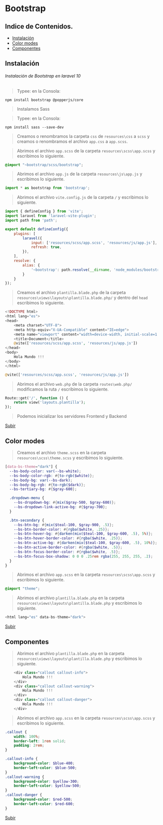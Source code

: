 # Bootstrap
<a name="top"></a>

## Indice de Contenidos.

- [Instalación](#item1)
- [Color modes](#item2)
- [Componentes](#item3)

<a name="item1"></a>

## Instalación

###### Instalación de Bootstrap en laravel 10

>Typee: en la Consola:
```console
npm install bootstrap @popperjs/core
```
> Instalamos Sass

>Typee: en la Consola:
```console
npm install sass --save-dev
```

>Creamos o renombramos la carpeta `css` de `resources\css` a `scss` y creamos o renombramos el archivo `app.css` a `app.scss`.

>Abrimos el archivo `app.scss` de la carpeta `resources\scss\app.scss` y escribimos lo siguiente.

```scss
@import "~bootstrap/scss/bootstrap";
```

>Abrimos el archivo `app.js` de la carpeta `resources\js\app.js` y escribimos lo siguiente.

```js
import * as bootstrap from 'bootstrap';
```

>Abrimos el archivo `vite.config.js` de la carpeta `/` y escribimos lo siguiente.

```js
import { defineConfig } from 'vite';
import laravel from 'laravel-vite-plugin';
import path from 'path';

export default defineConfig({
    plugins: [
        laravel({
            input: ['resources/scss/app.scss', 'resources/js/app.js'],
            refresh: true,
        }),
    ],
    resolve: {
        alias: {
            '~bootstrap': path.resolve(__dirname, 'node_modules/bootstrap')
        }
    }
});
```

>Creamos  el archivo `plantilla.blade.php` de la carpeta `resources\views\layouts\plantilla.blade.php/` y dentro del `head` escribimos lo siguiente.

```php
<!DOCTYPE html>
<html lang="es">
<head>
    <meta charset="UTF-8">
    <meta http-equiv="X-UA-Compatible" content="IE=edge">
    <meta name="viewport" content="width=device-width, initial-scale=1.0">
    <title>Document</title>
    @vite(['resources/scss/app.scss', 'resources/js/app.js'])
</head>
<body>
    Hola Mundo !!!
</body>
</html>
```

```php
@vite(['resources/scss/app.scss', 'resources/js/app.js'])
```

>Abrimos el archivo `web.php` de la carpeta `routes\web.php/` modificamos la ruta `/` escribimos lo siguiente.

```php
Route::get('/', function () {
    return view('layouts.plantilla');
});
```

>Podemos inicializar los servidores Frontend y Backend

[Subir](#top)

<a name="item2"></a>

## Color modes

>Creamos el archivo `theme.scss` en la carpeta `resources\scss\theme.scss` y escribimos lo siguiente.

```scss
[data-bs-theme="dark"] {
  --bs-body-color: var(--bs-white);
  --bs-body-color-rgb: #{to-rgb($white)};
  --bs-body-bg: var(--bs-dark);
  --bs-body-bg-rgb: #{to-rgb($dark)};
  --bs-tertiary-bg: #{$gray-600};

  .dropdown-menu {
    --bs-dropdown-bg: #{mix($gray-500, $gray-600)};
    --bs-dropdown-link-active-bg: #{$gray-700};
  }

  .btn-secondary {
    --bs-btn-bg: #{mix($teal-100, $gray-900, .5)};
    --bs-btn-border-color: #{rgba($white, .25)};
    --bs-btn-hover-bg: #{darken(mix($teal-100, $gray-600, .5), 5%)};
    --bs-btn-hover-border-color: #{rgba($white, .25)};
    --bs-btn-active-bg: #{darken(mix($teal-100, $gray-600, .5), 10%)};
    --bs-btn-active-border-color: #{rgba($white, .5)};
    --bs-btn-focus-border-color: #{rgba($white, .5)};
    --bs-btn-focus-box-shadow: 0 0 0 .25rem rgba(255, 255, 255, .2);
  }
}
```

>Abrimos el archivo `app.scss` en la carpeta `resources\scss\app.scss` y escribimos lo siguiente.

```scss
@import "theme";
```

>Abrimos el archivo `plantilla.blade.php` en la carpeta `resources\views\layouts\plantilla.blade.php` y escribimos lo siguiente.

```php
<html lang="es" data-bs-theme="dark">
```

[Subir](#top)


<a name="item3"></a>

## Componentes

>Abrimos el archivo `plantilla.blade.php` en la carpeta `resources\views\layouts\plantilla.blade.php` y escribimos lo siguiente.

```php
    <div class="callout callout-info">
        Hola Mundo !!!
    </div>
    <div class="callout callout-warning">
        Hola Mundo !!!
    </div>
    <div class="callout callout-danger">
        Hola Mundo !!!
    </div>
```

>Abrimos el archivo `app.scss` en la carpeta `resources\scss\app.scss` y escribimos lo siguiente.

```scss
.callout {
    width: 100%;
    border-left: 1rem solid;
    padding: 2rem;
}

.callout-info {
    background-color: $blue-400;
    border-left-color: $blue-500;
}
.callout-warning {
    background-color: $yellow-300;
    border-left-color: $yellow-500;
}
.callout-danger {
    background-color: $red-500;
    border-left-color: $red-600;
}
```

[Subir](#top)
